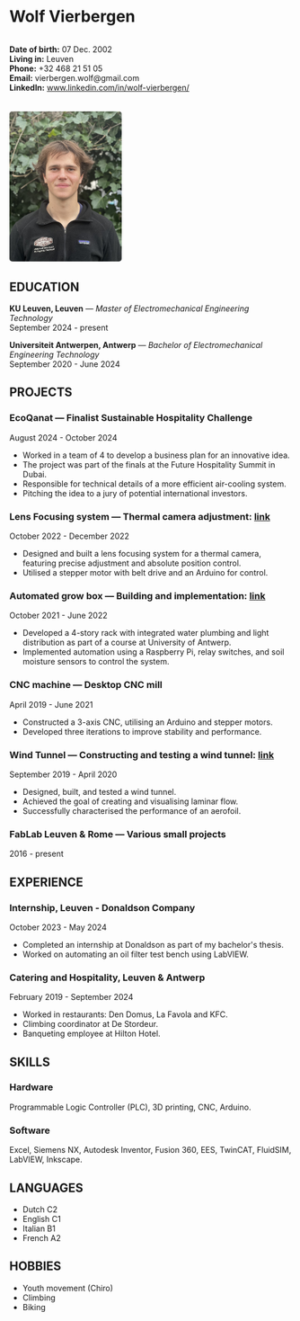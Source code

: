 # Wolf Vierbergen

<div style="display: flex; flex-wrap: wrap; align-items: start; gap: 20px; margin-bottom: 30px;">
    <div style="flex: 1; min-width: 300px;">
        <p><strong>Date of birth:</strong> 07 Dec. 2002<br>
        <strong>Living in:</strong> Leuven<br>
        <strong>Phone:</strong> +32 468 21 51 05<br>
        <strong>Email:</strong> vierbergen.wolf@gmail.com<br>
        <strong>LinkedIn:</strong> <a href="https://www.linkedin.com/in/wolf-vierbergen/">www.linkedin.com/in/wolf-vierbergen/</a></p>
    </div>
    <div style="width: 200px;">
        <img src="profiel_foto.jpg" alt="Profile Photo" style="width: 200px; border-radius: 5px;">
    </div>
</div>


## EDUCATION

**KU Leuven, Leuven** — *Master of Electromechanical Engineering Technology*  
September 2024 - present

**Universiteit Antwerpen, Antwerp** — *Bachelor of Electromechanical Engineering Technology*  
September 2020 - June 2024

## PROJECTS

### EcoQanat — Finalist Sustainable Hospitality Challenge
August 2024 - October 2024
- Worked in a team of 4 to develop a business plan for an innovative idea.
- The project was part of the finals at the Future Hospitality Summit in Dubai.
- Responsible for technical details of a more efficient air-cooling system.
- Pitching the idea to a jury of potential international investors.

### Lens Focusing system — Thermal camera adjustment: [link](/Portfolio-for-Github-pages/Focus-mechanism_readme)
October 2022 - December 2022
- Designed and built a lens focusing system for a thermal camera, featuring precise adjustment and absolute position control.
- Utilised a stepper motor with belt drive and an Arduino for control.

### Automated grow box — Building and implementation: [link](/Portfolio-for-Github-pages/Plant-growing_readme)
October 2021 - June 2022
- Developed a 4-story rack with integrated water plumbing and light distribution as part of a course at University of Antwerp.
- Implemented automation using a Raspberry Pi, relay switches, and soil moisture sensors to control the system.

### CNC machine — Desktop CNC mill
April 2019 - June 2021
- Constructed a 3-axis CNC, utilising an Arduino and stepper motors.
- Developed three iterations to improve stability and performance.

### Wind Tunnel — Constructing and testing a wind tunnel: [link](/Portfolio-for-Github-pages/Windtunnel_readme)
September 2019 - April 2020
- Designed, built, and tested a wind tunnel.
- Achieved the goal of creating and visualising laminar flow.
- Successfully characterised the performance of an aerofoil.

### FabLab Leuven & Rome — Various small projects
2016 - present

## EXPERIENCE

### Internship, Leuven - Donaldson Company
October 2023 - May 2024
- Completed an internship at Donaldson as part of my bachelor's thesis.
- Worked on automating an oil filter test bench using LabVIEW.

### Catering and Hospitality, Leuven & Antwerp
February 2019 - September 2024
- Worked in restaurants: Den Domus, La Favola and KFC.
- Climbing coordinator at De Stordeur.
- Banqueting employee at Hilton Hotel.

## SKILLS

### Hardware
Programmable Logic Controller (PLC), 3D printing, CNC, Arduino.

### Software
Excel, Siemens NX, Autodesk Inventor, Fusion 360, EES, TwinCAT, FluidSIM, LabVIEW, Inkscape.

## LANGUAGES
- Dutch C2
- English C1
- Italian B1
- French A2

## HOBBIES
- Youth movement (Chiro)
- Climbing
- Biking
